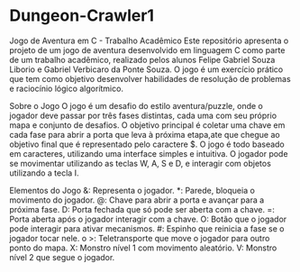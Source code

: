 # Dungeon-Crawler1
Jogo de Aventura em C - Trabalho Acadêmico
Este repositório apresenta o projeto de um jogo de aventura desenvolvido em linguagem C como parte de um trabalho acadêmico, realizado pelos alunos Felipe Gabriel Souza Liborio e Gabriel Verbicaro da Ponte Souza. O jogo é um exercício prático que tem como objetivo desenvolver habilidades de resolução de problemas e raciocínio lógico algorítmico. 

Sobre o Jogo
O jogo é um desafio do estilo aventura/puzzle, onde o jogador deve passar por três fases distintas, cada uma com seu próprio mapa e conjunto de desafios. O objetivo principal é coletar uma chave em cada fase para abrir a porta que leva à próxima etapa,ate que chegue ao objetivo final que é representado pelo caractere $. O jogo é todo baseado em caracteres, utilizando uma interface simples e intuitiva. O jogador pode se movimentar utilizando as teclas W, A, S e D, e interagir com objetos utilizando a tecla I.

Elementos do Jogo
&: Representa o jogador.
*: Parede, bloqueia o movimento do jogador.
@: Chave para abrir a porta e avançar para a próxima fase.
D: Porta fechada que só pode ser aberta com a chave.
=: Porta aberta após o jogador interagir com a chave.
O: Botão que o jogador pode interagir para ativar mecanismos.
#: Espinho que reinicia a fase se o jogador tocar nele.
o >: Teletransporte que move o jogador para outro ponto do mapa.
X: Monstro nível 1 com movimento aleatório.
V: Monstro nível 2 que segue o jogador.
